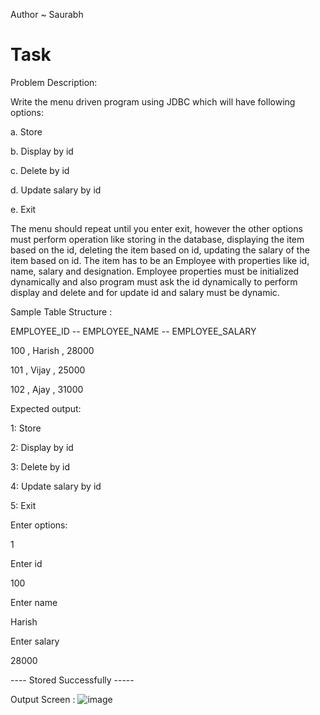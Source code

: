 Author ~ Saurabh 
# Task 

Problem Description:

Write the menu driven program using JDBC which will have following options:

a. Store

b. Display by id

c. Delete by id

d. Update salary by id

e. Exit

The menu should repeat until you enter exit, however the other options must perform
operation like storing in the database, displaying the item based on the id, deleting the
item based on id, updating the salary of the item based on id. The item has to be an
Employee with properties like id, name, salary and designation. Employee properties
must be initialized dynamically and also program must ask the id dynamically to
perform display and delete and for update id and salary must be dynamic. 

Sample Table Structure :

EMPLOYEE_ID  -- EMPLOYEE_NAME --  EMPLOYEE_SALARY

100      ,      Harish     ,       28000

101      ,       Vijay       ,     25000

102     ,        Ajay       ,       31000


Expected output:

1: Store

2: Display by id

3: Delete by id

4: Update salary by id

5: Exit

Enter options:

1

Enter id

100

Enter name

Harish

Enter salary

28000

---- Stored Successfully -----


Output Screen :
![image](https://user-images.githubusercontent.com/54509629/144303796-70d4c7ea-35c3-425e-aba2-de20158939de.png)
